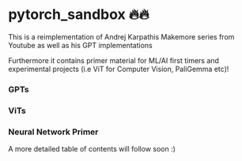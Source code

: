 # pytorch_sandbox 🔥🔥

This is a reimplementation of Andrej Karpathis Makemore series from Youtube
as well as his GPT implementations

Furthermore it contains primer material for ML/AI first timers and experimental projects (i.e ViT for Computer Vision, PaliGemma etc)!

### GPTs

### ViTs

### Neural Network Primer

A more detailed table of contents will follow soon :)
